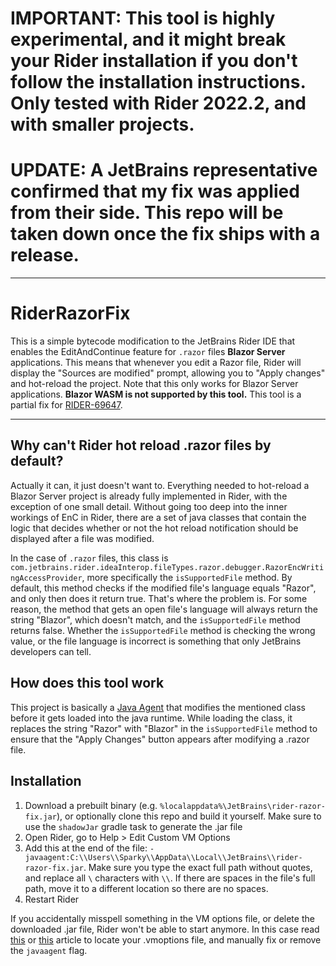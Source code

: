 # IMPORTANT: This tool is highly experimental, and it might break your Rider installation if you don't follow the installation instructions. Only tested with Rider 2022.2, and with smaller projects.
# UPDATE: A JetBrains representative confirmed that my fix was applied from their side. This repo will be taken down once the fix ships with a release.
___
# RiderRazorFix
This is a simple bytecode modification to the JetBrains Rider IDE that enables the EditAndContinue feature for `.razor` files **Blazor Server** applications. This means that whenever you edit a Razor file, Rider will display the "Sources are modified" prompt, allowing you to "Apply changes" and hot-reload the project. Note that this only works for Blazor Server applications. **Blazor WASM is not supported by this tool.** This tool is a partial fix for [RIDER-69647](https://youtrack.jetbrains.com/issue/RIDER-69647).
___
## Why can't Rider hot reload .razor files by default?
Actually it can, it just doesn't want to. Everything needed to hot-reload a Blazor Server project is already fully implemented in Rider, with the exception of one small detail. Without going too deep into the inner workings of EnC in Rider, there are a set of java classes that contain the logic that decides whether or not the hot reload notification should be displayed after a file was modified.

In the case of `.razor` files, this class is `com.jetbrains.rider.ideaInterop.fileTypes.razor.debugger.RazorEncWritingAccessProvider`, more specifically the `isSupportedFile` method. By default, this method checks if the modified file's language equals "Razor", and only then does it return true. That's where the problem is. For some reason, the method that gets an open file's language will always return the string "Blazor", which doesn't match, and the `isSupportedFile` method returns false. Whether the `isSupportedFile` method is checking the wrong value, or the file language is incorrect is something that only JetBrains developers can tell.

## How does this tool work
This project is basically a [Java Agent](https://stackify.com/what-are-java-agents-and-how-to-profile-with-them/#:~:text=Java%20agents%20are%20a%20special,ve%20existed%20since%20Java%205.) that modifies the mentioned class before it gets loaded into the java runtime. While loading the class, it replaces the string "Razor" with "Blazor" in the `isSupportedFile` method to ensure that the "Apply Changes" button appears after modifying a .razor file.

## Installation
1. Download a prebuilt binary (e.g. `%localappdata%\JetBrains\rider-razor-fix.jar`), or optionally clone this repo and build it yourself. Make sure to use the `shadowJar` gradle task to generate the .jar file
2. Open Rider, go to Help > Edit Custom VM Options
3. Add this at the end of the file: `-javaagent:C:\\Users\\Sparky\\AppData\\Local\\JetBrains\\rider-razor-fix.jar`. Make sure you type the exact full path without quotes, and replace all `\` characters with `\\`. If there are spaces in the file's full path, move it to a different location so there are no spaces.
4. Restart Rider

If you accidentally misspell something in the VM options file, or delete the downloaded .jar file, Rider won't be able to start anymore. In this case read [this](https://www.jetbrains.com/help/rider/Tuning_the_IDE.html) or [this](https://www.jetbrains.com/help/rider/Directories_Used_by_the_IDE_to_Store_Settings_Caches_Plugins_and_Logs.html#config-directory) article to locate your .vmoptions file, and manually fix or remove the `javaagent` flag.
